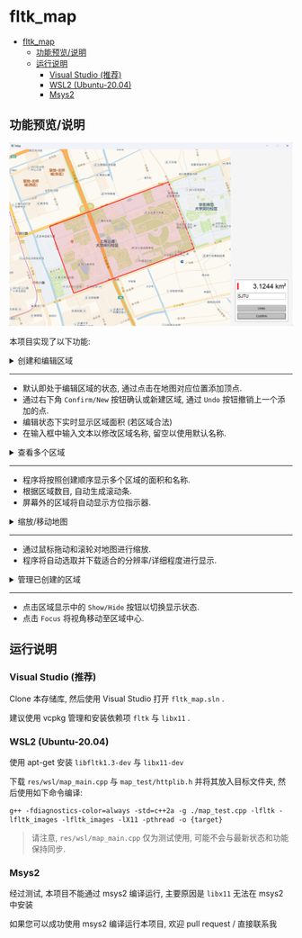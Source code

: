 # fltk_map

- [fltk\_map](#fltk_map)
  - [功能预览/说明](#功能预览说明)
  - [运行说明](#运行说明)
    - [Visual Studio (推荐)](#visual-studio-推荐)
    - [WSL2 (Ubuntu-20.04)](#wsl2-ubuntu-2004)
    - [Msys2](#msys2)


## 功能预览/说明

![默认界面](res/img/default_view.png)

本项目实现了以下功能:

<details> <summary> 创建和编辑区域 </summary>

![创建区域](res/img/adding_points.png)

</details>

---

- 默认即处于编辑区域的状态, 通过点击在地图对应位置添加顶点.
- 通过右下角 `Confirm/New` 按钮确认或新建区域, 通过 `Undo` 按钮撤销上一个添加的点.
- 编辑状态下实时显示区域面积 (若区域合法)
- 在输入框中输入文本以修改区域名称, 留空以使用默认名称.

<details> <summary> 查看多个区域 </summary>

![多个区域](res/img/multiple_areas.png)

![更多区域](res/img/more_areas.png)

</details>

---

- 程序将按照创建顺序显示多个区域的面积和名称. 
- 根据区域数目, 自动生成滚动条.
- 屏幕外的区域将自动显示方位指示器.

<details> <summary> 缩放/移动地图 </summary>

![缩放和移动](res/img/zoom.png)

</details>

---

- 通过鼠标拖动和滚轮对地图进行缩放.
- 程序将自动选取并下载适合的分辨率/详细程度进行显示.

<details> <summary> 管理已创建的区域 </summary>

![隐藏区域](res/img/hide_areas.png)

![中置区域](res/img/focus.png)

</details>

---

- 点击区域显示中的 `Show/Hide` 按钮以切换显示状态.
- 点击 `Focus` 将视角移动至区域中心.



## 运行说明

### Visual Studio (推荐)

Clone 本存储库, 然后使用 Visual Studio 打开 `fltk_map.sln` .

建议使用 vcpkg 管理和安装依赖项 `fltk` 与 `libx11` .

### WSL2 (Ubuntu-20.04)

使用 apt-get 安装 `libfltk1.3-dev` 与 `libx11-dev`

下载 `res/wsl/map_main.cpp` 与 `map_test/httplib.h` 并将其放入目标文件夹, 然后使用如下命令编译:

```
g++ -fdiagnostics-color=always -std=c++2a -g ./map_test.cpp -lfltk -lfltk_images -lfltk_images -lX11 -pthread -o {target}
```

> 请注意, `res/wsl/map_main.cpp` 仅为测试使用, 可能不会与最新状态和功能保持同步.

### Msys2

经过测试, 本项目不能通过 msys2 编译运行, 主要原因是 `libx11` 无法在 msys2 中安装

如果您可以成功使用 msys2 编译运行本项目, 欢迎 pull request / 直接联系我